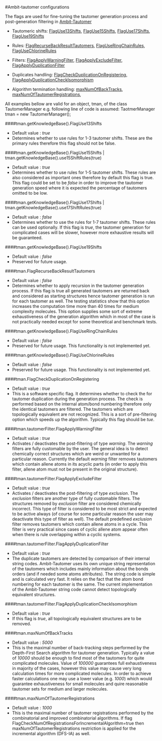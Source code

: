 #Ambit-tautomer configurations

The flags are used for fine-tuning the tautomer generation process and post-generation filtering in [Ambit-Tautomer](README.md) 

* Tautomeric shifts:
[FlagUse13Shifts](#FlagUse13Shifts), [FlagUse15Shifts](#FlagUse15Shifts), [FlagUse17Shifts](#FlagUse17Shifts), [FlagUse19Shifts](#FlagUse19Shifts)

* Rules:
[FlagRecurseBackResultTautomers](#FlagRecurseBackResultTautomers), [FlagUseRingChainRules](#FlagUseRingChainRules), [FlagUseChlorineRules](#FlagUseChlorineRules) 

* <a name="Filters"></a>Filters: 
[FlagApplyWarningFilter](#FlagApplyWarningFilter), [FlagApplyExcludeFilter](#FlagApplyExcludeFilter), [FlagApplyDuplicationFilter](#FlagApplyDuplicationFilter) 

* Duplicates handling:
[FlagCheckDuplicationOnRegistering](#FlagCheckDuplicationOnRegistering),  [FlagApplyDuplicationCheckIsomorphism](#FlagApplyDuplicationCheckIsomorphism) 

* Algorithm termination handling:
[maxNumOfBackTracks](#maxNumOfBackTracks), [maxNumOfTautomerRegistrations](#maxNumOfTautomerRegistrations), 

All examples bellow are valid for an object, tman, of the class TautomerManager e.g. following line of code is assumed:
TaotmerManager tman = new TautomerManager();

####<a name="FlagUse13Shifts"></a>tman.getKnowledgeBase().FlagUse13Shifts
* Default value : *true*
* Determines whether to use rules for 1-3 tautomer shifts. These are the primary rules therefore this flag should not be false.

####<a name="FlagUse15Shifts"></a>tman.getKnowledgeBase().FlagUse15Shifts | tman.getKnowledgeBase().use15ShiftRules(true)
* Default value : *true*
* Determines whether to use rules for 1-5 tautomer shifts. These rules are also considered as important ones therefore by default this flag is true. This flag could be set to be *false* in order to improve the tautomer generation speed where it is expected the percentage of tautomers omitted to be low.

####<a name="FlagUse17Shifts"></a>tman.getKnowledgeBase().FlagUse17Shifts | tman.getKnowledgeBase().use17ShiftRules(true)
* Default value : *false*
* Determines whether to use the rules for 1-7 tautomer shifts. These rules can be used optionally. If this flag is *true*, the tautomer generation for complicated cases will be slower, however more exhaustive results will be guaranteed. 

####<a name="FlagUse19Shifts"></a>tman.getKnowledgeBase().FlagUse19Shifts
* Default value : *false*
* Preserved for future usage.

####<a name="FlagRecurseBackResultTautomers"></a>tman.FlagRecurseBackResultTautomers
* Default value : *false*
* Determines whether to apply recursion in the tautomer generation process. If this flag is true all generated tautomers are returned back and considered as starting structures hence tautomer generation is run for each tautomer as well. The testing statistics show that this option increases the computation time more than 40 times for medium complexity molecules. This option supplies some sort of extreme exhaustiveness of the generation algorithm which in most of the case is not practically needed except for some theoretical and benchmark tests.

####<a name="FlagUseRingChainRules"></a>tman.getKnowledgeBase().FlagUseRingChainRules
* Default value : *false*
* Preserved for future usage. This functionality is not implemented yet.

####<a name="FlagUseChlorineRules"></a>tman.getKnowledgeBase().FlagUseChlorineRules
* Default value : *false*
* Preserved for future usage. This functionality is not implemented yet.

####<a name="FlagCheckDuplicationOnRegistering"></a>tman.FlagCheckDuplicationOnRegistering
* Default value : *true*
* This is a software specific flag. It determines whether to check the for tautomer duplication during the generation process. The check is performed based on the internal atom/bond numbering therefore only the identical tautomers are filtered. The tautomers which are topologically equivalent are not recognized. This is a sort of pre-filtering option which speeds up the algorithm. Typically this flag should be *tue*.

####<a name="FlagApplyWarningFilter"></a>tman.tautomerFilter.FlagApplyWarningFilter
* Default value : *true*
* Activates / deactivates the post-filtering of type _warning_.  The _warning_ filters are fully customable by the user. The general idea is to detect chemically correct structures which are weird or unwanted for a particular reason.  Currently the default _warning_ filter removes tautomers which contain allene atoms in its acyclic parts (in order to apply this filter, allene atom must not be present in the original structure). 

####<a name="FlagApplyExcludeFilter"></a>tman.tautomerFilter.FlagApplyExcludeFilter
* Default value : *true*
* Activates / deactivates the post-filtering of type _exclusion_.
The _exclusion_ filters are another type of fully customable filters. The structures removed by _exclusion_ filter are considered chemically incorrect. This type of filter is considered to be most strict and expected to be active always (of course for some particular reason the user may deactivate this type of filter as well). The default predefined _exclusion_ filter removes tautomers which contain allene atoms in a cycle. This filter is very practical since cases of cyclic allene atom appear often when there is rule overlapping within a cyclic systems.

####<a name="FlagApplyDuplicationFilter"></a>tman.tautomerFilter.FlagApplyDuplicationFilter
* Default value : *true*
* The duplicate tautomers are detected by comparison of their internal string codes. Ambit-Tautomer uses its own unique string representation of the tautomers which includes mainly information about the bonds orders (and if needed some atoms attributes).  The string code is simple and is calculated very fast. It relies on the fact that the atom bond numbering for each tautomer is the same. The current implementation of the Ambit-Tautomer string code cannot detect topologically equivalent structures.

####<a name="FlagApplyDuplicationCheckIsomorphism"></a>tman.tautomerFilter.FlagApplyDuplicationCheckIsomorphism
* Default value : *true*
* If this flag is *true*, all topologically equivalent structures are to be removed.

####<a name="maxNumOfBackTracks"></a>tman.maxNumOfBackTracks
* Default value : *5000*
* This is the maximal number of back-tracking steps performed by the Depth-First Search algorithm for tautomer generation. Typically a value of *10000* should be enough to find most of the tautomers for quite complicated molecules. Value of *100000* guarantees full exhaustiveness in majority of the cases, however this value may cause very long calculation times for more complicated molecules. In order to achieve faster calculations one may use a lower value (e.g. *1000*) which would guarantee exhaustiveness for small molecules and quire reasonable tautomer sets for medium and larger molecules.     
 
####<a name="maxNumOfTautomerRegistrations"></a>tman.maxNumOfTautomerRegistrations
* Default value : *1000*
* This is the maximal number of tautomer registrations performed by the combinatorial and improved combinatorial algorithms. If flag FlagCheckNumOfRegistrationsForIncrementalAlgorithm=true then maxNumOfTautomerRegistrations restriction is applied for the incremental algorithm (DFS-IA) as well. 

